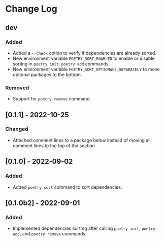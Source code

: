 # Change Log

## dev

### Added

- Added a `--check` option to verify if dependencies are already sorted.
- New environment variable `POETRY_SORT_ENABLED` to enable or disable sorting in `poetry init`, `poetry add` commands.
- New environment variable `POETRY_SORT_OPTIONALS_SEPARATELY` to move optional packages to the bottom.

### Removed

- Support for `poetry remove` command.

## [0.1.1] - 2022-10-25

### Changed

- Attached comment lines to a package below instead of moving all comment lines to the top of the section

## [0.1.0] - 2022-09-02

### Added

- Added `poetry sort` command to sort dependencies.

## [0.1.0b2] - 2022-09-01

### Added

- Implemented dependencies sorting after calling `poetry init`, `poetry add`, and `poetry remove` commands.
